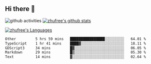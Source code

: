 ## Hi there 👋
![github activities](https://metrics.lecoq.io/zhufree?template=terminal)
[![zhufree's github stats](https://github-readme-stats.vercel.app/api?username=zhufree&show_icons=true&count_private=true)](https://github.com/anuraghazra/github-readme-stats)

[![zhufree's Languages](https://github-readme-stats.vercel.app/api/top-langs/?username=zhufree&layout=compact&langs_count=10)](https://github.com/anuraghazra/github-readme-stats)
<!--START_SECTION:waka-->

```txt
Other         5 hrs 59 mins   ████████████████░░░░░░░░░   64.01 %
TypeScript    1 hr 41 mins    ████▓░░░░░░░░░░░░░░░░░░░░   18.11 %
GDScript3     34 mins         █▓░░░░░░░░░░░░░░░░░░░░░░░   06.05 %
Markdown      29 mins         █▒░░░░░░░░░░░░░░░░░░░░░░░   05.30 %
Text          14 mins         ▓░░░░░░░░░░░░░░░░░░░░░░░░   02.64 %
```

<!--END_SECTION:waka-->

<!--
**zhufree/zhufree** is a ✨ _special_ ✨ repository because its `README.md` (this file) appears on your GitHub profile.

Here are some ideas to get you started:

- 🔭 I’m currently working on ...
- 🌱 I’m currently learning ...
- 👯 I’m looking to collaborate on ...
- 🤔 I’m looking for help with ...
- 💬 Ask me about ...
- 📫 How to reach me: ...
- 😄 Pronouns: ...
- ⚡ Fun fact: ...
-->
